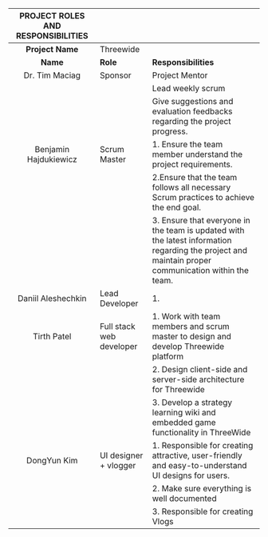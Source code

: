 ﻿| **PROJECT ROLES AND RESPONSIBILITIES** |                          |                                                                                                                                                     |
|:--------------------------------------:| ------------------------ | --------------------------------------------------------------------------------------------------------------------------------------------------- |
|            **Project Name**            | Threewide                |                                                                                                                                                     |
|                **Name**                | **Role**                 | **Responsibilities**                                                                                                                                |
|             Dr. Tim Maciag             | Sponsor                  | Project Mentor                                                                                                                                      |
|                                        |                          | Lead weekly scrum                                                                                                                                   |
|                                        |                          | Give suggestions and evaluation feedbacks regarding the project progress.                                                                           |
|          Benjamin Hajdukiewicz         | Scrum Master             | 1. Ensure the team member understand the project requirements.                                                                                      |
|                                        |                          | 2.Ensure that the team follows all necessary Scrum practices to achieve the end goal.                                                               |
|                                        |                          | 3. Ensure that everyone in the team is updated with the latest information regarding the project and maintain proper communication within the team. |
|           Daniil Aleshechkin           | Lead Developer           | 1.                                                                                                                                                  |
|               Tirth Patel              | Full stack web developer | 1.  Work with  team members and scrum master to design and develop Threewide platform  
|     |                          | 2. Design client-side and server-side architecture for Threewide|
|||3. Develop a strategy learning wiki and embedded game functionality in ThreeWide |
|               DongYun Kim              | UI designer + vlogger      |   1. Responsible for creating attractive, user-friendly and easy-to-understand UI designs for users.|
|||2. Make sure everything is well documented |
|||3. Responsible for creating Vlogs|


